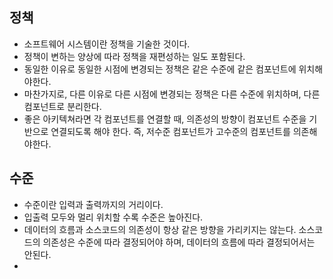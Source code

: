 정책
- 
- 소프트웨어 시스템이란 정책을 기술한 것이다.
- 정책이 변하는 양상에 따라 정책을 재편성하는 일도 포함된다.
- 동일한 이유로 동일한 시점에 변경되는 정책은 같은 수준에 같은 컴포넌트에 위치해야한다.
- 마찬가지로, 다른 이유로 다른 시점에 변경되는 정책은 다른 수준에 위치하며, 다른 컴포넌트로 분리한다.
- 좋은 아키텍쳐라면 각 컴포넌트를 연결할 때, 의존성의 방향이 컴포넌트 수준을 기반으로 연결되도록 해야 한다. 즉, 저수준 컴포넌트가 고수준의 컴포넌트를 의존해야한다.

수준
-
- 수준이란 입력과 출력까지의 거리이다.
- 입출력 모두와 멀리 위치할 수록 수준은 높아진다.
- 데이터의 흐름과 소스코드의 의존성이 항상 같은 방향을 가리키지는 않는다. 소스코드의 의존성은 수준에 따라 결정되어야 하며, 데이터의 흐름에 따라 결정되어서는 안된다.
- 

